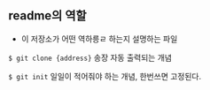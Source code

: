 ## readme의 역할
- 이 저장소가 어떤 역하릉ㄹ 하는지 설명하는 파일

`$ git clone {address}` 송장 자동 출력되는 개념

`$ git init` 일일이 적어줘야 하는 개념, 한번쓰면 고정된다.
